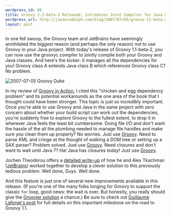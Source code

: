 ```yaml
--- 
wordpress_id: 86
title: Groovy 1.1-beta-2 Released, Introduces Joint Compiler for Java & Groovy!
wordpress_url: http://jasonrudolph.com/blog/2007/07/05/groovy-11-beta-2-released-introduces-joint-compiler-for-java-groovy/
layout: post
---
```

In one fell swoop, the Groovy team and JetBrains have seemingly annihilated the biggest reason (and perhaps the only reason) *not* to use Groovy in your Java project.  With today's release of Groovy 1.1-beta-2, you can now use the groovyc compiler to jointly compile both your Groovy and Java classes.  And here's the kicker: it manages all the dependencies for you!  Groovy class A extends Java class B which references Groovy class C?  No problem.


<!--more-->

![2007-07-05 Groovy Duke](http://jasonrudolph.com/blog/wp-content/uploads/2007-07-05-groovy-duke.jpg)

In my review of [Groovy in Action](http://jasonrudolph.com/blog/2007/06/13/infoq-review-groovy-in-action/), I cited this "chicken and egg dependency problem" and its potential workarounds as the one area of the book that I thought could have been stronger.  This topic is just so incredibly important.  Once you're able to use Groovy and Java in the same project with zero concern about whether your build script can work out the dependencies, you're suddenly free to explore Groovy to the fullest extent, to drop it in wherever Java feels the least bit cumbersome.  Doing file I/O and don't want the hassle of the all the plumbing needed to manage file handles and make sure you clean them up properly?  No worries.  Just use [Groovy](http://groovy.codehaus.org/groovy-jdk.html#cls13).  Need to parse XML and cringe at the thought of walking a DOM tree or setting up a SAX parser?  Problem solved.  Just use [Groovy](http://groovy.codehaus.org/Reading+XML+using+Groovy's+XmlSlurper).  Need closures and don't want to wait until Java 7?  Ha!  Java has closures *today*!  Just use [Groovy](http://groovy.codehaus.org/Closures).
                                                             
Jochen Theodorou offers a [detailed write-up](http://blackdragsview.blogspot.com/2007/07/joint-compilation-in-groovy.html) of how he and Alex Tkachman ([JetBrains](http://www.jetbrains.net/confluence/display/GRVY/Groovy+Home)) worked together to develop a clever solution to this previously tedious problem.  Well done, Guys.  Well done.  

And this feature is just one of several new improvements available in this release.  (If you're one of the many folks longing for Groovy to support the classic `for` loop, good news: the wait is over.  But honestly, you really should give the [Groovier solution](http://groovy.codehaus.org/Looping#Looping-forloop) a chance.)  Be sure to check out [Guillaume Laforge's post](http://glaforge.free.fr/weblog/?itemid=219) for full details on this important milestone on the road to Groovy 1.1.
